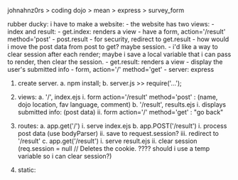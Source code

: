 johnahnz0rs > coding dojo > mean > express > survey_form

rubber ducky:
i have to make a website:
	- the website has two views:
		- index and result:
			- get.index: renders a view
				- have a form, action='/result' method='post'
			- post.result 
				- for security, redirect to get.result
				- how would i move the post data from post to get? maybe session.
					- i'd like a way to clear session after each render; maybe i save a local variable that i can pass to render, then clear the session.
			- get.result: renders a view
				- display the user's submitted info
				- form, action='/' method='get'
	- server: express




1. create server.
	a. npm install;
	b. server.js >> require('...');

2. views: 
	a. '/', index.ejs
		i. form action='/result' method='post' : (name, dojo location, fav language, comment)
	b. '/result', results.ejs
		i. displays submitted info: (post data)
		ii. form action='/' method='get' : "go back"

3. routes: 
	a. app.get('/')
		i. serve index.ejs
	b. app.POST('/result')
		i. process post data (use bodyParser)
		ii. save to request.session?
		iii. redirect to '/result'
	c. app.get('/result')
		i. serve result.ejs
		ii. clear session (req.session = null // Deletes the cookie. ???? should i use a temp variable so i can clear session?)


4. static:
